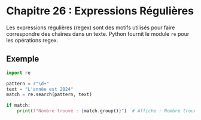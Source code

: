 # Chapitre 26 : Expressions Régulières

Les expressions régulières (regex) sont des motifs utilisés pour faire correspondre des chaînes dans un texte. Python fournit le module `re` pour les opérations regex.

## Exemple

```python
import re

pattern = r"\d+"
text = "L'année est 2024"
match = re.search(pattern, text)

if match:
    print(f"Nombre trouvé : {match.group()}")  # Affiche : Nombre trouvé : 2024
```